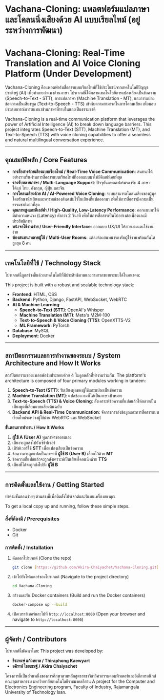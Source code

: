# Vachana-Cloning: แพลตฟอร์มแปลภาษาและโคลนนิ่งเสียงด้วย AI แบบเรียลไทม์ (อยู่ระหว่างการพัฒนา)
# Vachana-Cloning: Real-Time Translation and AI Voice Cloning Platform (Under Development)

Vachana-Cloning คือแพลตฟอร์มสื่อสารแบบเรียลไทม์ที่ใช้ประโยชน์จากเทคโนโลยีปัญญาประดิษฐ์ (AI) เพื่อทำลายกำแพงด้านภาษา โปรเจกต์นี้ได้ผสานเทคโนโลยีการแปลงเสียงเป็นข้อความ (Speech-to-Text - STT), การแปลภาษา (Machine Translation - MT), และการแปลงข้อความเป็นเสียงพูด (Text-to-Speech - TTS) เข้ากับความสามารถในการโคลนเสียง เพื่อมอบประสบการณ์การสนทนาข้ามภาษาที่ราบรื่นและเป็นธรรมชาติ

Vachana-Cloning is a real-time communication platform that leverages the power of Artificial Intelligence (AI) to break down language barriers. This project integrates Speech-to-Text (STT), Machine Translation (MT), and Text-to-Speech (TTS) with voice cloning capabilities to offer a seamless and natural multilingual conversation experience.

---

## คุณสมบัติหลัก / Core Features

* **การสื่อสารด้วยเสียงแบบเรียลไทม์ / Real-Time Voice Communication**: สนทนาได้อย่างราบรื่นผ่านการสื่อสารแบบเรียลไทม์ที่ออกแบบมาให้มีดีเลย์น้อยที่สุด
* **รองรับหลายภาษา / Multi-Language Support**: ปัจจุบันแพลตฟอร์มรองรับ 4 ภาษา ได้แก่ ไทย, อังกฤษ, ญี่ปุ่น และจีน
* **การโคลนเสียงด้วย AI / AI-Powered Voice Cloning**: ระบบสามารถโคลนเสียงของผู้พูด โดยรักษาน้ำเสียงและอารมณ์ของต้นฉบับไว้ในเสียงที่แปลออกมา เพื่อให้การสื่อสารมีความเป็นธรรมชาติมากที่สุด
* **คุณภาพสูงและดีเลย์ต่ำ / High-Quality, Low-Latency Performance**: ออกแบบมาให้มีค่าความหน่วง (Latency) ต่ำกว่า 2 วินาที เพื่อให้การสื่อสารเป็นไปอย่างต่อเนื่องและมีประสิทธิภาพ
* **หน้าจอใช้งานง่าย / User-Friendly Interface**: ออกแบบ UX/UI ให้สวยงามและใช้งานง่าย
* **ห้องสนทนาหลายผู้ใช้ / Multi-User Rooms**: แต่ละห้องสนทนารองรับผู้ใช้งานพร้อมกันได้สูงสุด 8 คน

---

## เทคโนโลยีที่ใช้ / Technology Stack

โปรเจกต์นี้ถูกสร้างขึ้นด้วยเทคโนโลยีที่มีประสิทธิภาพและสามารถขยายระบบได้ในอนาคต:

This project is built with a robust and scalable technology stack:

* **Frontend**: HTML, CSS
* **Backend**: Python, Django, FastAPI, WebSocket, WebRTC
* **AI & Machine Learning**:
    * **Speech-to-Text (STT)**: OpenAI's Whisper
    * **Machine Translation (MT)**: Meta's M2M-100
    * **Text-to-Speech & Voice Cloning (TTS)**: OpenXTTS-V2
    * **ML Framework**: PyTorch
* **Database**: MySQL
* **Deployment**: Docker

---

## สถาปัตยกรรมและการทำงานของระบบ / System Architecture and How It Works

สถาปัตยกรรมของแพลตฟอร์มประกอบด้วย 4 โมดูลหลักที่ทำงานร่วมกัน:
The platform's architecture is composed of four primary modules working in tandem:

1.  **Speech-to-Text (STT)**: รับเสียงพูดของผู้ใช้และแปลงเป็นข้อความ
2.  **Machine Translation (MT)**: แปลข้อความที่ได้เป็นภาษาเป้าหมาย
3.  **Text-to-Speech (TTS) & Voice Cloning**: สังเคราะห์ข้อความที่แปลแล้วให้กลายเป็นเสียงพูดที่เลียนแบบเสียงต้นฉบับ
4.  **Backend API & Real-Time Communication**: จัดการการส่งข้อมูลและการสื่อสารแบบเรียลไทม์ระหว่างผู้ใช้ผ่าน WebRTC และ WebSocket

**ขั้นตอนการทำงาน / How It Works**

1.  **ผู้ใช้ A (User A)** พูดภาษาของตนเอง
2.  เสียงจะถูกส่งไปยังเซิร์ฟเวอร์
3.  เซิร์ฟเวอร์ใช้ **STT** เพื่อแปลงเสียงเป็นข้อความ
4.  ข้อความจะถูกแปลเป็นภาษาที่ **ผู้ใช้ B (User B)** เลือกไว้ด้วย **MT**
5.  ข้อความที่แปลแล้วจะถูกสังเคราะห์เป็นเสียงโคลนนิ่งด้วย **TTS**
6.  เสียงที่ได้จะถูกส่งไปยัง **ผู้ใช้ B**

---

## การติดตั้งและใช้งาน / Getting Started

ทำตามขั้นตอนง่ายๆ ด้านล่างนี้เพื่อติดตั้งโปรเจกต์และรันบนเครื่องของคุณ

To get a local copy up and running, follow these simple steps.

### สิ่งที่ต้องมี / Prerequisites

* Docker
* Git

### การติดตั้ง / Installation

1.  คัดลอกโปรเจกต์ (Clone the repo)
    ```sh
    git clone [https://github.com/Akira-Chaiyachet/Vachana-Cloning.git](https://github.com/Akira-Chaiyachet/Vachana-Cloning.git)
    ```
2.  เข้าไปยังโฟลเดอร์ของโปรเจกต์ (Navigate to the project directory)
    ```sh
    cd Vachana-Cloning
    ```
3.  สร้างและรัน Docker containers (Build and run the Docker containers)
    ```sh
    docker-compose up --build
    ```
4.  เปิดเบราว์เซอร์และไปที่ `http://localhost:8000` (Open your browser and navigate to `http://localhost:8000`)

---

## ผู้จัดทำ / Contributors

โปรเจกต์นี้พัฒนาโดย:
This project was developed by:

* **ธีระพงษ์ แก้วหยาด / Thiraphong Kaewyart**
* **อคิราห์ ไชยเชษฐ์ / Akira Chaiyachet**

โครงการนี้เป็นส่วนหนึ่งของการศึกษาตามหลักสูตรสาขาวิชาวิศวกรรมคอมพิวเตอร์และอิเล็กทรอนิกส์ คณะอุตสาหกรรม มหาวิทยาลัยเทคโนโลยีราชมงคลอีสาน
A project for the Computer and Electronics Engineering program, Faculty of Industry, Rajamangala University of Technology Isan.
